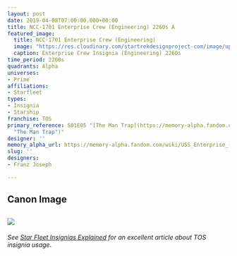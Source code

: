 ```yaml
---
layout: post
date: 2019-04-08T07:00:00.000+00:00
title: NCC-1701 Enterprise Crew (Engineering) 2260s A
featured_image:
  title: NCC-1701 Enterprise Crew (Engineering)
  image: "https://res.cloudinary.com/startrekdesignproject-com/image/upload/v1579835546/EnterpriseCrew_Engineering_2260s2.png"
  caption: Enterprise Crew Insignia (Engineering) 2260s
time_period: 2200s
quadrants: Alpha
universes:
- Prime
affiliations:
- Starfleet
types:
- Insignia
- Starship
franchise: TOS
primary_reference: S01E05 "[The Man Trap](https://memory-alpha.fandom.com/wiki/The_Man_Trap
  "The Man Trap")"
designer: ''
memory_alpha_url: https://memory-alpha.fandom.com/wiki/USS_Enterprise_(NCC-1701)
slug: ''
designers:
- Franz Joseph

---
```

## Canon Image

## ![](https://res.cloudinary.com/startrekdesignproject-com/image/upload/v1554753120/EnterpriseCrew_Engineering_2260s1.jpg)

###### See [Star Fleet Insignias Explained](http://www.startrek.com/article/starfleet-insignia-explained) for an excellent article about TOS insignia usage.